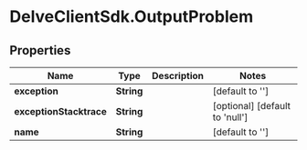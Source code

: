 # DelveClientSdk.OutputProblem

## Properties

Name | Type | Description | Notes
------------ | ------------- | ------------- | -------------
**exception** | **String** |  | [default to &#39;&#39;]
**exceptionStacktrace** | **String** |  | [optional] [default to &#39;null&#39;]
**name** | **String** |  | [default to &#39;&#39;]


